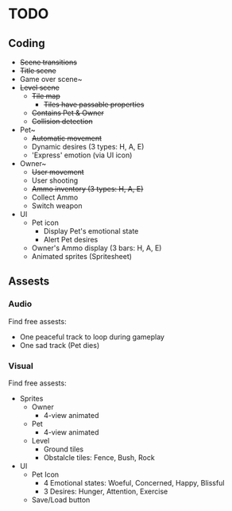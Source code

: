 # TODO

## Coding

* ~~Scene transitions~~
* ~~Title scene~~
* Game over scene~
* ~~Level scene~~
  * ~~Tile map~~
    * ~~Tiles have passable properties~~
  * ~~Contains Pet & Owner~~
  * ~~Collision detection~~
* Pet~
  * ~~Automatic movement~~
  * Dynamic desires (3 types: H, A, E)
  * 'Express' emotion (via UI icon)
* Owner~
  * ~~User movement~~
  * User shooting
  * ~~Ammo inventory (3 types: H, A, E)~~
  * Collect Ammo
  * Switch weapon
* UI
  * Pet icon
    * Display Pet's emotional state
    * Alert Pet desires
  * Owner's Ammo display (3 bars: H, A, E)
  * Animated sprites (Spritesheet)

## Assests

### Audio

Find free assests:
* One peaceful track to loop during gameplay
* One sad track (Pet dies)

### Visual

Find free assests:
* Sprites
  * Owner
    * 4-view animated
  * Pet
    * 4-view animated
  * Level
    * Ground tiles
    * Obstalcle tiles: Fence, Bush, Rock
* UI
  * Pet Icon
    * 4 Emotional states: Woeful, Concerned, Happy, Blissful
    * 3 Desires: Hunger, Attention, Exercise
  * Save/Load button
